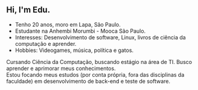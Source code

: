## Hi, I'm Edu.

- Tenho 20 anos, moro em Lapa, São Paulo.
- Estudante na Anhembi Morumbi - Mooca São Paulo.
- Interesses: Desenvolvimento de software, Linux, livros de ciência da computação e aprender.
- Hobbies: Videogames, música, política e gatos.

Cursando Ciência da Computação, buscando estágio na área de TI. Busco aprender e aprimorar meus conhecimentos.
<br>
Estou focando meus estudos (por conta própria, fora das disciplinas da faculdade) em desenvolvimento de back-end e teste de software.
<!---
barelyhere-edu/barelyhere-edu is a ✨ special ✨ repository because its `README.md` (this file) appears on your GitHub profile.
You can click the Preview link to take a look at your changes.
--->
